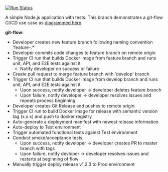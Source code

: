 [![Run Status](https://api.shippable.com/projects/56e93b119d043da07bdda580/badge?branch=master)](https://app.shippable.com/projects/56e93b119d043da07bdda580)

A simple Node.js application with tests. This branch demonstrates a git-flow
CI/CD use case as [diagrammed here](./public/resources/docs/git-flow-cicd-example.pdf)

**git-flow:**
* Developer creates new feature branch following naming convention 'feature-.\*'
* Developer commits code changes to feature branch on remote origin
* Trigger CI run that builds Docker image from feature branch and runs unit, API, and
E2E tests against it
  * Notify developer on success or failure
* Create pull request to merge feature branch with 'develop' branch
* Trigger CI run that builds Docker image from develop branch and runs unit, API, and
E2E tests against it
  * Upon success, notify developer -> developer deletes feature branch
  * Upon failure, notify developer -> developer resolves issues and repeats process
  beginning
* Developer creates Git Release and pushes to remote origin
* Trigger CI run to build Docker image for release with semantic version tag (x.x.x)
and push to docker registry
* Auto-generate a deployment manifest with newest release information
* Auto-deploy to Test environment
* Trigger automated functional tests against Test environment
* Conduct smoke/acceptance tests
  * Upon success, notify developer -> developer creates PR to master branch with tags
  * Upon failure, notify devloper -> developer resolves issues and restarts at beginning
  of flow
* Manually trigger deploy release v1.2.3 to Prod environment
